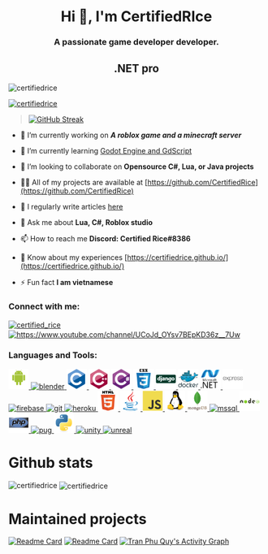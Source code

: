<h1 align="center">Hi 👋, I'm CertifiedRIce</h1>
<h3 align="center">A passionate game developer developer.</h3>
<h2 align="center">.NET pro</h2>

<p align="left"> <img src="https://komarev.com/ghpvc/?username=certifiedrice&label=Profile%20views&color=0e75b6&style=flat" alt="certifiedrice" /> </p>

<p align="left"> <a href="https://github.com/ryo-ma/github-profile-trophy"><img src="https://github-profile-trophy.vercel.app/?username=certifiedrice" alt="certifiedrice" /></a> </p>

> [![GitHub Streak](https://github-readme-streak-stats.herokuapp.com?user=certifiedrice&theme=radical&hide_border=true)](\https://github.com/CertifiedRice/)

- 🔭 I’m currently working on ***A roblox game and a minecraft server***

- 🌱 I’m currently learning [Godot Engine and GdScript](https://godotengine.org/)

- 👯 I’m looking to collaborate on **Opensource C#, Lua, or Java projects**

- 👨‍💻 All of my projects are available at [https://github.com/CertifiedRice](https://github.com/CertifiedRice)

- 📝 I regularly write articles [here](https://certifiedrice.github.io/pages/articles/articles.html)

- 💬 Ask me about **Lua, C#, Roblox studio**

- 📫 How to reach me **Discord: Certified Rice#8386**

- 📄 Know about my experiences [https://certifiedrice.github.io/](https://certifiedrice.github.io/)

- ⚡ Fun fact **I am vietnamese**

<h3 align="left">Connect with me:</h3>
<p align="left">
<a href="https://twitter.com/certified_rice" target="blank"><img align="center" src="https://raw.githubusercontent.com/rahuldkjain/github-profile-readme-generator/master/src/images/icons/Social/twitter.svg" alt="certified_rice" height="30" width="40" /></a>
<a href="https://www.youtube.com/c/https://www.youtube.com/channel/ucojd_oysv7bepkd36z__7uw" target="blank"><img align="center" src="https://raw.githubusercontent.com/rahuldkjain/github-profile-readme-generator/master/src/images/icons/Social/youtube.svg" alt="https://www.youtube.com/channel/UCoJd_OYsv7BEpKD36z__7Uw" height="30" width="40" /></a>
</p>

<h3 align="left">Languages and Tools:</h3>
<p align="left"> <a href="https://developer.android.com" target="_blank" rel="noreferrer"> <img src="https://raw.githubusercontent.com/devicons/devicon/master/icons/android/android-original-wordmark.svg" alt="android" width="40" height="40"/> </a> <a href="https://www.blender.org/" target="_blank" rel="noreferrer"> <img src="https://download.blender.org/branding/community/blender_community_badge_white.svg" alt="blender" width="40" height="40"/> </a> <a href="https://www.cprogramming.com/" target="_blank" rel="noreferrer"> <img src="https://raw.githubusercontent.com/devicons/devicon/master/icons/c/c-original.svg" alt="c" width="40" height="40"/> </a> <a href="https://www.w3schools.com/cpp/" target="_blank" rel="noreferrer"> <img src="https://raw.githubusercontent.com/devicons/devicon/master/icons/cplusplus/cplusplus-original.svg" alt="cplusplus" width="40" height="40"/> </a> <a href="https://www.w3schools.com/cs/" target="_blank" rel="noreferrer"> <img src="https://raw.githubusercontent.com/devicons/devicon/master/icons/csharp/csharp-original.svg" alt="csharp" width="40" height="40"/> </a> <a href="https://www.w3schools.com/css/" target="_blank" rel="noreferrer"> <img src="https://raw.githubusercontent.com/devicons/devicon/master/icons/css3/css3-original-wordmark.svg" alt="css3" width="40" height="40"/> </a> <a href="https://www.djangoproject.com/" target="_blank" rel="noreferrer"> <img src="https://raw.githubusercontent.com/devicons/devicon/master/icons/django/django-original.svg" alt="django" width="40" height="40"/> </a> <a href="https://www.docker.com/" target="_blank" rel="noreferrer"> <img src="https://raw.githubusercontent.com/devicons/devicon/master/icons/docker/docker-original-wordmark.svg" alt="docker" width="40" height="40"/> </a> <a href="https://dotnet.microsoft.com/" target="_blank" rel="noreferrer"> <img src="https://raw.githubusercontent.com/devicons/devicon/master/icons/dot-net/dot-net-original-wordmark.svg" alt="dotnet" width="40" height="40"/> </a> <a href="https://expressjs.com" target="_blank" rel="noreferrer"> <img src="https://raw.githubusercontent.com/devicons/devicon/master/icons/express/express-original-wordmark.svg" alt="express" width="40" height="40"/> </a> <a href="https://firebase.google.com/" target="_blank" rel="noreferrer"> <img src="https://www.vectorlogo.zone/logos/firebase/firebase-icon.svg" alt="firebase" width="40" height="40"/> </a> <a href="https://git-scm.com/" target="_blank" rel="noreferrer"> <img src="https://www.vectorlogo.zone/logos/git-scm/git-scm-icon.svg" alt="git" width="40" height="40"/> </a> <a href="https://heroku.com" target="_blank" rel="noreferrer"> <img src="https://www.vectorlogo.zone/logos/heroku/heroku-icon.svg" alt="heroku" width="40" height="40"/> </a> <a href="https://www.w3.org/html/" target="_blank" rel="noreferrer"> <img src="https://raw.githubusercontent.com/devicons/devicon/master/icons/html5/html5-original-wordmark.svg" alt="html5" width="40" height="40"/> </a> <a href="https://www.java.com" target="_blank" rel="noreferrer"> <img src="https://raw.githubusercontent.com/devicons/devicon/master/icons/java/java-original.svg" alt="java" width="40" height="40"/> </a> <a href="https://developer.mozilla.org/en-US/docs/Web/JavaScript" target="_blank" rel="noreferrer"> <img src="https://raw.githubusercontent.com/devicons/devicon/master/icons/javascript/javascript-original.svg" alt="javascript" width="40" height="40"/> </a> <a href="https://www.linux.org/" target="_blank" rel="noreferrer"> <img src="https://raw.githubusercontent.com/devicons/devicon/master/icons/linux/linux-original.svg" alt="linux" width="40" height="40"/> </a> <a href="https://www.mongodb.com/" target="_blank" rel="noreferrer"> <img src="https://raw.githubusercontent.com/devicons/devicon/master/icons/mongodb/mongodb-original-wordmark.svg" alt="mongodb" width="40" height="40"/> </a> <a href="https://www.microsoft.com/en-us/sql-server" target="_blank" rel="noreferrer"> <img src="https://www.svgrepo.com/show/303229/microsoft-sql-server-logo.svg" alt="mssql" width="40" height="40"/> </a> <a href="https://nodejs.org" target="_blank" rel="noreferrer"> <img src="https://raw.githubusercontent.com/devicons/devicon/master/icons/nodejs/nodejs-original-wordmark.svg" alt="nodejs" width="40" height="40"/> </a> <a href="https://www.php.net" target="_blank" rel="noreferrer"> <img src="https://raw.githubusercontent.com/devicons/devicon/master/icons/php/php-original.svg" alt="php" width="40" height="40"/> </a> <a href="https://pugjs.org" target="_blank" rel="noreferrer"> <img src="https://cdn.worldvectorlogo.com/logos/pug.svg" alt="pug" width="40" height="40"/> </a> <a href="https://www.python.org" target="_blank" rel="noreferrer"> <img src="https://raw.githubusercontent.com/devicons/devicon/master/icons/python/python-original.svg" alt="python" width="40" height="40"/> </a> <a href="https://unity.com/" target="_blank" rel="noreferrer"> <img src="https://www.vectorlogo.zone/logos/unity3d/unity3d-icon.svg" alt="unity" width="40" height="40"/> </a> <a href="https://unrealengine.com/" target="_blank" rel="noreferrer"> <img src="https://raw.githubusercontent.com/kenangundogan/fontisto/036b7eca71aab1bef8e6a0518f7329f13ed62f6b/icons/svg/brand/unreal-engine.svg" alt="unreal" width="40" height="40"/> </a>

# Github stats

<p><img align="left" src="https://github-readme-stats.vercel.app/api/top-langs?username=certifiedrice&show_icons=true&locale=en&layout=compact&theme=synthwave" alt="certifiedrice" /></p>

<p>&nbsp;<img align="center" src="https://github-readme-stats.vercel.app/api?username=certifiedrice&show_icons=true&locale=en&theme=synthwave" alt="certifiedrice" /></p>

# Maintained projects
[![Readme Card](https://github-readme-stats.vercel.app/api/pin/?username=certifiedrice&repo=certifiedrice.github.io&theme=synthwave)](https://github.com/CertifiedRice/certifiedrice.github.io)
[![Readme Card](https://github-readme-stats.vercel.app/api/pin/?username=certifiedrice&repo=forreal-vibes&theme=synthwave)](https://github.com/CertifiedRice/ForReal-Vibes)
<a href="https://github.com/antonio-erick"><img alt="Tran Phu Quy's Activity Graph" src="https://activity-graph.herokuapp.com/graph?username=antonio-erick&bg_color=1F222E&color=F7F9F9&line=F7F9F9&point=F7F9F9&hide_border=true" /></a>
